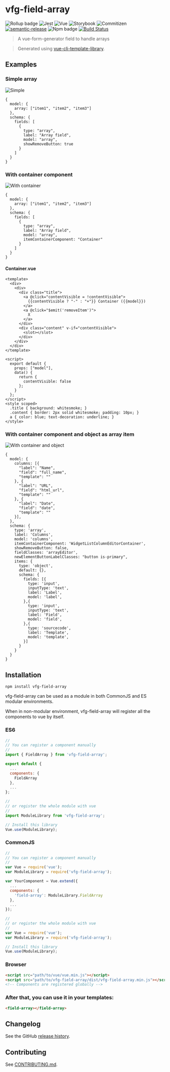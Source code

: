 # vfg-field-array

![Rollup badge](https://img.shields.io/badge/Rollup-^0.53.3-ff69b4.svg)
![Jest](https://img.shields.io/badge/Jest-^22.0.4-blue.svg)
![Vue](https://img.shields.io/badge/Vue-^2.5.13-brightgreen.svg)
![Storybook](https://img.shields.io/badge/Storybook-^3.3.3-ff70a3.svg)
![Commitizen](https://img.shields.io/badge/Commitizen-enabled-brightgreen.svg)
[![semantic-release](https://img.shields.io/badge/%20%20%F0%9F%93%A6%F0%9F%9A%80-semantic--release-e10079.svg)](https://github.com/semantic-release/semantic-release)
![Npm badge](https://img.shields.io/npm/v/vfg-field-array.svg)
[![Build Status](https://travis-ci.org/gwenaelp/vfg-field-array.svg?branch=master)](https://travis-ci.org/gwenaelp/vfg-field-array)

> A vue-form-generator field to handle arrays

> Generated using [vue-cli-template-library](https://github.com/julon/vue-cli-template-library).

## Examples

### Simple array

![Simple](https://github.com/gwenaelp/vfg-field-object/blob/master/docs/preview-simple.png)

```
{
  model: {
    array: ["item1", "item2", "item3"]
  },
  schema: {
    fields: [
      {
        type: "array",
        label: "Array field",
        model: "array",
        showRemoveButton: true
      }
    ]
  }
}
```

### With container component

![With container](https://github.com/gwenaelp/vfg-field-object/blob/master/docs/preview-container.png)

```
{
  model: {
    array: ["item1", "item2", "item3"]
  },
  schema: {
    fields: [
      {
        type: "array",
        label: "Array field",
        model: "array",
        itemContainerComponent: "Container"
      }
    ]
  }
}
```

#### Container.vue
```
<template>
  <div>
    <div>
      <div class="title">
        <a @click="contentVisible = !contentVisible">
          {{contentVisible ? "-" : "+"}} Container ({{model}})
        </a>
        <a @click="$emit('removeItem')">
          X
        </a>
      </div>
      <div class="content" v-if="contentVisible">
        <slot></slot>
      </div>
    </div>
  </div>
</template>

<script>
  export default {
    props: ["model"],
    data() {
      return {
        contentVisible: false
      };
    }
  };
</script>
<style scoped>
  .title { background: whitesmoke; }
  .content { border: 2px solid whitesmoke; padding: 10px; }
  a { color: blue; text-decoration: underline; }
</style>
```

### With container component and object as array item

![With container and object](https://github.com/gwenaelp/vfg-field-object/blob/master/docs/preview-container-object.png)

```
{
  model: {
    columns: [{
      "label": "Name",
      "field": "full_name",
      "template": ""
    }, {
      "label": "URL",
      "field": "html_url",
      "template": ""
    }, {
      "label": "Date",
      "field": "date",
      "template": ""
    }],
  },
  schema: {
    type: 'array',
    label: 'Columns',
    model: 'columns',
    itemContainerComponent: 'WidgetListColumnEditorContainer',
    showRemoveButton: false,
    fieldClasses: 'arrayEditor',
    newElementButtonLabelClasses: "button is-primary",
    items: {
      type: 'object',
      default: {},
      schema: {
        fields: [{
          type: 'input',
          inputType: 'text',
          label: 'Label',
          model: 'label',
        },{
          type: 'input',
          inputType: 'text',
          label: 'Field',
          model: 'field',
        },{
          type: 'sourcecode',
          label: 'Template',
          model: 'template',
        }]
      }
    }
  }
}
```


## Installation
```
npm install vfg-field-array
```
vfg-field-array can be used as a module in both CommonJS and ES modular environments.

When in non-modular environment, vfg-field-array will register all the components to vue by itself.</p>

### ES6
```js
//
// You can register a component manually
//
import { FieldArray } from 'vfg-field-array';

export default {
  ...
  components: {
    FieldArray
  },
  ...
};

//
// or register the whole module with vue
//
import ModuleLibrary from 'vfg-field-array';

// Install this library
Vue.use(ModuleLibrary);
```

### CommonJS
```js
//
// You can register a component manually
//
var Vue = require('vue');
var ModuleLibrary = require('vfg-field-array');

var YourComponent = Vue.extend({
  ...
  components: {
    'field-array': ModuleLibrary.FieldArray
  },
  ...
});

//
// or register the whole module with vue
//
var Vue = require('vue');
var ModuleLibrary = require('vfg-field-array');

// Install this library
Vue.use(ModuleLibrary);
```

### Browser

```html
<script src="path/to/vue/vue.min.js"></script>
<script src="path/to/vfg-field-array/dist/vfg-field-array.min.js"></script>
<!-- Components are registered globally -->
```

### After that, you can use it in your templates:

```html
<field-array></field-array>
```

## Changelog

See the GitHub [release history](https://github.com/gwenaelp/vfg-field-array/releases).

## Contributing

See [CONTRIBUTING.md](.github/CONTRIBUTING.md).
